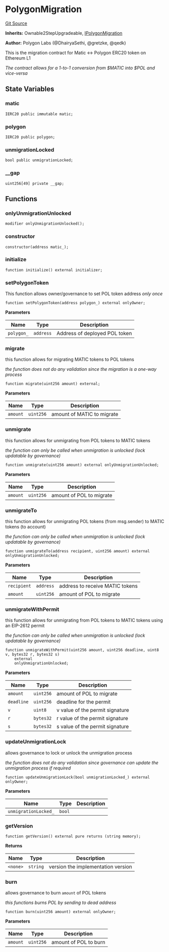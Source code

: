 # PolygonMigration
[Git Source](https://github.com/0xPolygon/pol-token/blob/4e60db3944f1f433beb163a74034e19c0fc68cf0/src/PolygonMigration.sol)

**Inherits:**
Ownable2StepUpgradeable, [IPolygonMigration](/src/interfaces/IPolygonMigration.sol/interface.IPolygonMigration.md)

**Author:**
Polygon Labs (@DhairyaSethi, @gretzke, @qedk)

This is the migration contract for Matic <-> Polygon ERC20 token on Ethereum L1

*The contract allows for a 1-to-1 conversion from $MATIC into $POL and vice-versa*


## State Variables
### matic

```solidity
IERC20 public immutable matic;
```


### polygon

```solidity
IERC20 public polygon;
```


### unmigrationLocked

```solidity
bool public unmigrationLocked;
```


### __gap

```solidity
uint256[49] private __gap;
```


## Functions
### onlyUnmigrationUnlocked


```solidity
modifier onlyUnmigrationUnlocked();
```

### constructor


```solidity
constructor(address matic_);
```

### initialize


```solidity
function initialize() external initializer;
```

### setPolygonToken

This function allows owner/governance to set POL token address *only once*


```solidity
function setPolygonToken(address polygon_) external onlyOwner;
```
**Parameters**

|Name|Type|Description|
|----|----|-----------|
|`polygon_`|`address`|Address of deployed POL token|


### migrate

this function allows for migrating MATIC tokens to POL tokens

*the function does not do any validation since the migration is a one-way process*


```solidity
function migrate(uint256 amount) external;
```
**Parameters**

|Name|Type|Description|
|----|----|-----------|
|`amount`|`uint256`|amount of MATIC to migrate|


### unmigrate

this function allows for unmigrating from POL tokens to MATIC tokens

*the function can only be called when unmigration is unlocked (lock updatable by governance)*


```solidity
function unmigrate(uint256 amount) external onlyUnmigrationUnlocked;
```
**Parameters**

|Name|Type|Description|
|----|----|-----------|
|`amount`|`uint256`|amount of POL to migrate|


### unmigrateTo

this function allows for unmigrating POL tokens (from msg.sender) to MATIC tokens (to account)

*the function can only be called when unmigration is unlocked (lock updatable by governance)*


```solidity
function unmigrateTo(address recipient, uint256 amount) external onlyUnmigrationUnlocked;
```
**Parameters**

|Name|Type|Description|
|----|----|-----------|
|`recipient`|`address`|address to receive MATIC tokens|
|`amount`|`uint256`|amount of POL to migrate|


### unmigrateWithPermit

this function allows for unmigrating from POL tokens to MATIC tokens using an EIP-2612 permit

*the function can only be called when unmigration is unlocked (lock updatable by governance)*


```solidity
function unmigrateWithPermit(uint256 amount, uint256 deadline, uint8 v, bytes32 r, bytes32 s)
    external
    onlyUnmigrationUnlocked;
```
**Parameters**

|Name|Type|Description|
|----|----|-----------|
|`amount`|`uint256`|amount of POL to migrate|
|`deadline`|`uint256`|deadline for the permit|
|`v`|`uint8`|v value of the permit signature|
|`r`|`bytes32`|r value of the permit signature|
|`s`|`bytes32`|s value of the permit signature|


### updateUnmigrationLock

allows governance to lock or unlock the unmigration process

*the function does not do any validation since governance can update the unmigration process if required*


```solidity
function updateUnmigrationLock(bool unmigrationLocked_) external onlyOwner;
```
**Parameters**

|Name|Type|Description|
|----|----|-----------|
|`unmigrationLocked_`|`bool`||


### getVersion


```solidity
function getVersion() external pure returns (string memory);
```
**Returns**

|Name|Type|Description|
|----|----|-----------|
|`<none>`|`string`|version the implementation version|


### burn

allows governance to burn `amount` of POL tokens

*this functions burns POL by sending to dead address*


```solidity
function burn(uint256 amount) external onlyOwner;
```
**Parameters**

|Name|Type|Description|
|----|----|-----------|
|`amount`|`uint256`|amount of POL to burn|


